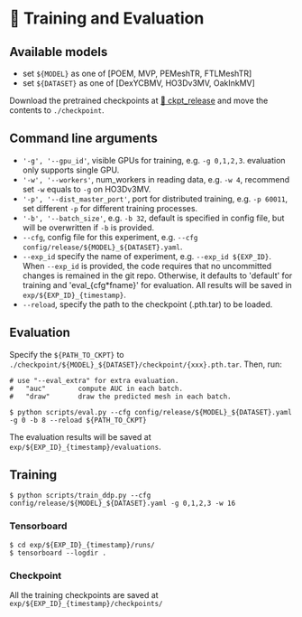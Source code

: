 # :runner: Training and Evaluation

## Available models

- set `${MODEL}` as one of [POEM, MVP, PEMeshTR, FTLMeshTR]
- set `${DATASET}` as one of [DexYCBMV, HO3Dv3MV, OakInkMV]

Download the pretrained checkpoints at [:link: ckpt_release](https://drive.google.com/drive/folders/1kWziuWaqevAd9F8Pa4ASmc1krIQe-LwN?usp=share_link) and move the contents to `./checkpoint`.

## Command line arguments

- `'-g', '--gpu_id'`, visible GPUs for training, e.g. `-g 0,1,2,3`. evaluation only supports single GPU.
- `'-w', '--workers'`, num_workers in reading data, e.g. `-w 4`, recommend set `-w` equals to `-g` on HO3Dv3MV.
- `'-p', '--dist_master_port'`, port for distributed training, e.g. `-p 60011`, set different `-p` for different training processes.
- `'-b', '--batch_size'`, e.g. `-b 32`, default is specified in config file, but will be overwritten if `-b` is provided.
- `--cfg`, config file for this experiment, e.g. `--cfg config/release/${MODEL}_${DATASET}.yaml`.
- `--exp_id` specify the name of experiment, e.g. `--exp_id ${EXP_ID}`. When `--exp_id` is provided, the code requires that no uncommitted changes is remained in the git repo. Otherwise, it defaults to 'default' for training and 'eval\_{cfg\*fname}' for evaluation. All results will be saved in `exp/${EXP_ID}_{timestamp}`.
- `--reload`, specify the path to the checkpoint (.pth.tar) to be loaded.

## Evaluation

Specify the `${PATH_TO_CKPT}` to `./checkpoint/${MODEL}_${DATASET}/checkpoint/{xxx}.pth.tar`. Then, run:

```shell
# use "--eval_extra" for extra evaluation.
#   "auc"        compute AUC in each batch.
#   "draw"       draw the predicted mesh in each batch.

$ python scripts/eval.py --cfg config/release/${MODEL}_${DATASET}.yaml -g 0 -b 8 --reload ${PATH_TO_CKPT}
```

The evaluation results will be saved at `exp/${EXP_ID}_{timestamp}/evaluations`.

## Training

```shell
$ python scripts/train_ddp.py --cfg config/release/${MODEL}_${DATASET}.yaml -g 0,1,2,3 -w 16
```

### Tensorboard

```shell
$ cd exp/${EXP_ID}_{timestamp}/runs/
$ tensorboard --logdir .
```

### Checkpoint

All the training checkpoints are saved at `exp/${EXP_ID}_{timestamp}/checkpoints/`
